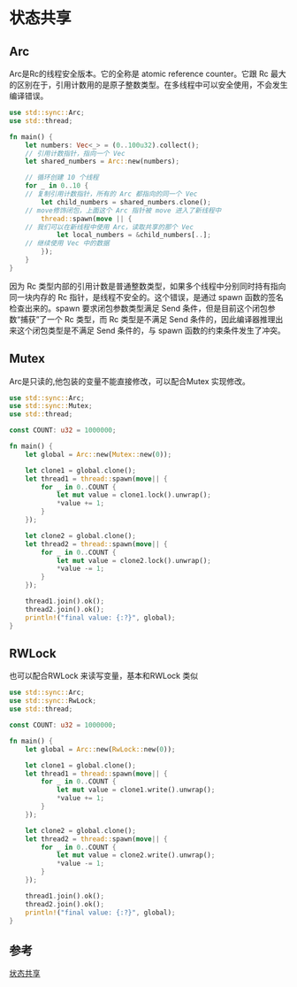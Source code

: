 # 状态共享

## Arc

Arc是Rc的线程安全版本。它的全称是 atomic reference counter。它跟 Rc 最大的区别在于，引用计数用的是原子整数类型。在多线程中可以安全使用，不会发生编译错误。

```rust
use std::sync::Arc;
use std::thread;

fn main() {
    let numbers: Vec<_> = (0..100u32).collect();
    // 引用计数指针，指向一个 Vec
    let shared_numbers = Arc::new(numbers);

    // 循环创建 10 个线程
    for _ in 0..10 {
    // 复制引用计数指针，所有的 Arc 都指向的同一个 Vec
        let child_numbers = shared_numbers.clone();
    // move修饰闭包，上面这个 Arc 指针被 move 进入了新线程中
        thread::spawn(move || {
    // 我们可以在新线程中使用 Arc，读取共享的那个 Vec
            let local_numbers = &child_numbers[..];
    // 继续使用 Vec 中的数据
        });
    }
}
```

因为 Rc 类型内部的引用计数是普通整数类型，如果多个线程中分别同时持有指向同一块内存的 Rc 指针，是线程不安全的。这个错误，是通过 spawn 函数的签名检查出来的。spawn 要求闭包参数类型满足 Send 条件，但是目前这个闭包参数“捕获”了一个 Rc 类型，而 Rc 类型是不满足 Send 条件的，因此编译器推理出来这个闭包类型是不满足 Send 条件的，与 spawn 函数的约束条件发生了冲突。

## Mutex

Arc是只读的,他包装的变量不能直接修改，可以配合Mutex 实现修改。

```rust
use std::sync::Arc;
use std::sync::Mutex;
use std::thread;

const COUNT: u32 = 1000000;

fn main() {
    let global = Arc::new(Mutex::new(0));

    let clone1 = global.clone();
    let thread1 = thread::spawn(move|| {
        for _ in 0..COUNT {
            let mut value = clone1.lock().unwrap();
            *value += 1;
        }
    });

    let clone2 = global.clone();
    let thread2 = thread::spawn(move|| {
        for _ in 0..COUNT {
            let mut value = clone2.lock().unwrap();
            *value -= 1;
        }
    });

    thread1.join().ok();
    thread2.join().ok();
    println!("final value: {:?}", global);
}
```

## RWLock
也可以配合RWLock 来读写变量，基本和RWLock 类似
```rust
use std::sync::Arc;
use std::sync::RwLock;
use std::thread;

const COUNT: u32 = 1000000;

fn main() {
    let global = Arc::new(RwLock::new(0));

    let clone1 = global.clone();
    let thread1 = thread::spawn(move|| {
        for _ in 0..COUNT {
            let mut value = clone1.write().unwrap();
            *value += 1;
        }
    });

    let clone2 = global.clone();
    let thread2 = thread::spawn(move|| {
        for _ in 0..COUNT {
            let mut value = clone2.write().unwrap();
            *value -= 1;
        }
    });

    thread1.join().ok();
    thread2.join().ok();
    println!("final value: {:?}", global);
}
```


## 参考
[状态共享](https://zhuanlan.zhihu.com/p/24157812)